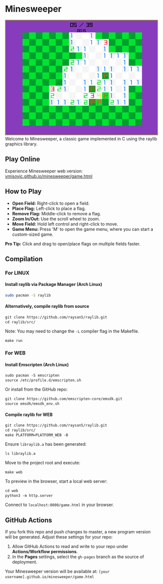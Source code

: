# Minesweeper
![Screenshot](screenshot.png)
Welcome to Minesweeper, a classic game implemented in C using the raylib graphics library.

## Play Online
Experience Minesweeper web version: [vmisovic.github.io/minesweeper/game.html](https://vmisovic.github.io/minesweeper/game.html)

## How to Play
- **Open Field:** Right-click to open a field.
- **Place Flag:** Left-click to place a flag.
- **Remove Flag:** Middle-click to remove a flag.
- **Zoom In/Out:** Use the scroll wheel to zoom.
- **Move Field:** Hold left control and right-click to move.
- **Game Menu:** Press 'M' to open the game menu, where you can start a custom-sized game.

**Pro Tip:** Click and drag to open/place flags on multiple fields faster.

## Compilation

### For LINUX

#### Install raylib via Package Manager (Arch Linux)
```bash
sudo pacman -S raylib
```
#### Alternatively, compile raylib from source
```
git clone https://github.com/raysan5/raylib.git
cd raylib/src/
```
Note: You may need to change the `-L` compiler flag in the Makefile.
```
make run
```

### For WEB

#### Install Emscripten (Arch Linux)
```
sudo pacman -S emscripten
source /etc/profile.d/emscripten.sh
```
Or install from the GitHub repo:
```
git clone https://github.com/emscripten-core/emsdk.git
source emsdk/emsdk_env.sh
```


#### Compile raylib for WEB
```
git clone https://github.com/raysan5/raylib.git
cd raylib/src/
make PLATFORM=PLATFORM_WEB -B
```
Ensure `libraylib.a` has been generated:
```
ls libraylib.a
```
Move to the project root and execute:
```
make web
```
To preview in the browser, start a local web server:
```
cd web
python3 -m http.server
```
Connect to `localhost:8000/game.html` in your browser.

## GitHub Actions

If you fork this repo and push changes to master, a new program version will be generated. Adjust these settings for your repo:

1. Allow GitHub Actions to read and write to your repo under **Actions/Workflow permissions**.
2. In the **Pages** settings, select the `gh-pages` branch as the source of deployment.

Your Minesweeper version will be available at:
`[your username].github.io/minesweeper/game.html`
